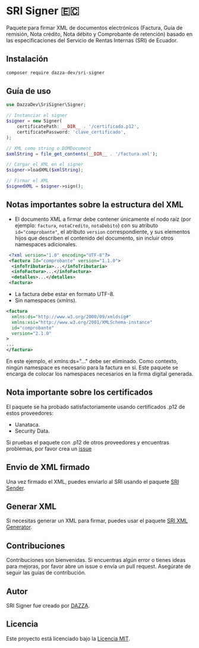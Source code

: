 # SRI Signer 🇪🇨

Paquete para firmar XML de documentos electrónicos (Factura, Guía de remisión, Nota crédito, Nota débito y Comprobante de retención) basado en las especificaciones del Servicio de Rentas Internas (SRI) de Ecuador.

## Instalación

```bash
composer require dazza-dev/sri-signer
```

## Guía de uso

```php
use DazzaDev\SriSigner\Signer;

// Instanciar el signer
$signer = new Signer(
    certificatePath: __DIR__ . '/certificado.p12',
    certificatePassword: 'clave_certificado',
);

// XML como string o DOMDocument
$xmlString = file_get_contents(__DIR__ . '/factura.xml');

// Cargar el XML en el signer
$signer->loadXML($xmlString);

// Firmar el XML
$signedXML = $signer->sign();
```

## Notas importantes sobre la estructura del XML

- El documento XML a firmar debe contener únicamente el nodo raíz (por ejemplo: `factura`, `notaCredito`, `notaDebito`) con su atributo `id="comprobante"`, el atributo `version` correspondiente, y sus elementos hijos que describen el contenido del documento, sin incluir otros namespaces adicionales.

```xml
 <?xml version="1.0" encoding="UTF-8"?>
 <factura Id="comprobante" version="1.1.0">
  <infoTributaria>...</infoTributaria>
  <infoFactura>...</infoFactura>
  <detalles>...</detalles>
 <factura>
```

- La factura debe estar en formato UTF-8.
- Sin namespaces (xmlns).

```xml
<factura
  xmlns:ds="http://www.w3.org/2000/09/xmldsig#"
  xmlns:xsi="http://www.w3.org/2001/XMLSchema-instance"
  id="comprobante"
  version="2.1.0"
>
...
</factura>
```

En este ejemplo, el xmlns:ds="..." debe ser eliminado. Como contexto, ningún namespace es necesario para la factura en sí. Este paquete se encarga de colocar los namespaces necesarios en la firma digital generada.

## Nota importante sobre los certificados

El paquete se ha probado satisfactoriamente usando certificados .p12 de estos proveedores:

- Uanataca.
- Security Data.

Si pruebas el paquete con .p12 de otros proveedores y encuentras problemas, por favor crea un [issue](https://github.com/dazza-dev/sri-signer/issues)

## Envio de XML firmado

Una vez firmado el XML, puedes enviarlo al SRI usando el paquete [SRI Sender](https://github.com/dazza-dev/sri-sender).

## Generar XML

Si necesitas generar un XML para firmar, puedes usar el paquete [SRI XML Generator](https://github.com/dazza-dev/sri-xml-generator).

## Contribuciones

Contribuciones son bienvenidas. Si encuentras algún error o tienes ideas para mejoras, por favor abre un issue o envía un pull request. Asegúrate de seguir las guías de contribución.

## Autor

SRI Signer fue creado por [DAZZA](https://github.com/dazza-dev).

## Licencia

Este proyecto está licenciado bajo la [Licencia MIT](https://opensource.org/licenses/MIT).
